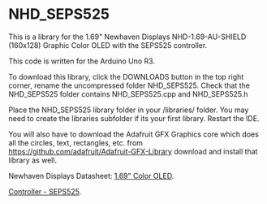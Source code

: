 # NHD_SEPS525

This is a library for the 1.69" Newhaven Displays NHD-1.69-AU-SHIELD (160x128) Graphic Color OLED with the SEPS525 controller.

 This code is written for the Arduino Uno R3.
 
To download this library, click the DOWNLOADS button in the top right corner, rename the uncompressed folder NHD_SEPS525. Check that the NHD_SEPS525 folder contains NHD_SEPS525.cpp and NHD_SEPS525.h

Place the NHD_SEPS525 library folder in your <arduinosketchfolder>/libraries/ folder. You may need to create the libraries subfolder if its your first library. Restart the IDE.

You will also have to download the Adafruit GFX Graphics core which does all the circles, text, rectangles, etc. 
from https://github.com/adafruit/Adafruit-GFX-Library
download and install that library as well.
 
 
Newhaven Displays Datasheet:
  [1.69" Color OLED](http://www.newhavendisplay.com/specs/NHD-1.69-160128UGC3.pdf).
 
  [Controller - SEPS525](http://www.newhavendisplay.com/app_notes/SEPS525.pdf).
